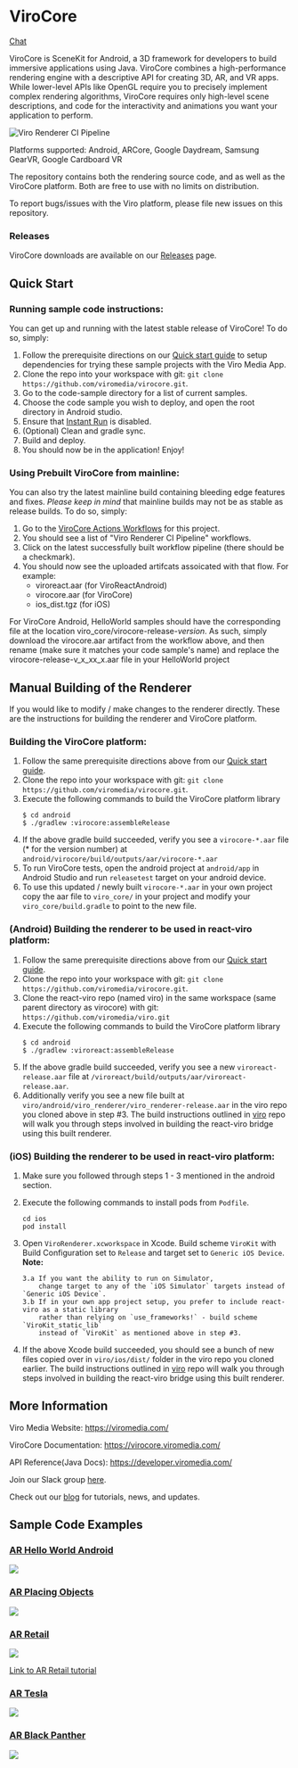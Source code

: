 # ViroCore

[Chat](https://discord.gg/WWFwSQdCyF)

ViroCore is SceneKit for Android, a 3D framework for developers to build immersive applications using Java. ViroCore combines a high-performance rendering engine with a descriptive API for creating 3D, AR, and VR apps. While lower-level APIs like OpenGL require you to precisely implement complex rendering algorithms, ViroCore requires only high-level scene descriptions, and code for the interactivity and animations you want your application to perform.

![Viro Renderer CI Pipeline](https://github.com/dthian/virocore/workflows/Viro%20Renderer%20CI%20Pipeline/badge.svg)

Platforms supported:
Android, ARCore, Google Daydream, Samsung GearVR, Google Cardboard VR

The repository contains both the rendering source code, and as well as the ViroCore platform. Both are free to use with no limits on distribution.

To report bugs/issues with the Viro platform, please file new issues on this repository.

### Releases
ViroCore downloads are available on our [Releases](https://virocore.viromedia.com/docs/releases) page.

## Quick Start
### Running sample code instructions:
You can get up and running with the latest stable release of ViroCore! To do so, simply:
1. Follow the prerequisite directions on our [Quick start guide](https://virocore.viromedia.com/docs/getting-started) to setup dependencies for trying these sample projects with the Viro Media App.
2. Clone the repo into your workspace with git: `git clone https://github.com/viromedia/virocore.git`.
3. Go to the code-sample directory for a list of current samples.
4. Choose the code sample you wish to deploy, and open the root directory in Android studio. 
5. Ensure that [Instant Run](https://developer.android.com/studio/run/index.html#instant-run) is disabled.
6. (Optional) Clean and gradle sync.
7. Build and deploy.
8. You should now be in the application! Enjoy!

### Using Prebuilt ViroCore from mainline:
You can also try the latest mainline build containing bleeding edge features and fixes. *Please keep in mind* that mainline builds may not be as stable as release builds. To do so, simply: 

1. Go to the [ViroCore Actions Workflows](https://github.com/viromedia/virocore/actions) for this project.
2. You should see a list of "Viro Renderer CI Pipeline" workflows. 
3. Click on the latest successfully built workflow pipeline (there should be a checkmark).
4. You should now see the uploaded artifcats assoicated with that flow. For example:
   - viroreact.aar (for ViroReactAndroid)
   - virocore.aar (for ViroCore)
   - ios_dist.tgz (for iOS)

For ViroCore Android, HelloWorld samples should have the corresponding file at the location viro_core/virocore-release-*version*. As such, simply download the virocore.aar artifact from the workflow above, and then rename (make sure it matches your code sample's name) and replace the virocore-release-v_x_xx_x.aar file in your HelloWorld project

## Manual Building of the Renderer

If you would like to modify / make changes to the renderer directly. These are the instructions for building the renderer and ViroCore platform. 

### Building the ViroCore platform:
1. Follow the same prerequisite directions above from our [Quick start guide](https://virocore.viromedia.com/docs/getting-started).
2. Clone the repo into your workspace with git: `git clone https://github.com/viromedia/virocore.git`.
3. Execute the following commands to build the ViroCore platform library
   ```
   $ cd android
   $ ./gradlew :virocore:assembleRelease
   ```
4. If the above gradle build succeeded, verify you see a `virocore-*.aar` file (* for the version number) at `android/virocore/build/outputs/aar/virocore-*.aar`
5. To run ViroCore tests, open the android project at `android/app` in Android Studio and run `releasetest` target on your android device.
6. To use this updated / newly built `virocore-*.aar` in your own project copy the aar file to `viro_core/` in your project and modify your `viro_core/build.gradle` to point to the new file.

### (Android) Building the renderer to be used in react-viro platform:
1. Follow the same prerequisite directions above from our [Quick start guide](https://virocore.viromedia.com/docs/getting-started).
2. Clone the repo into your workspace with git: `git clone https://github.com/viromedia/virocore.git`.
3. Clone the react-viro repo (named viro) in the same workspace (same parent directory as virocore) with git: `https://github.com/viromedia/viro.git`
4. Execute the following commands to build the ViroCore platform library
   ```
   $ cd android
   $ ./gradlew :viroreact:assembleRelease
   ```
5. If the above gradle build succeeded, verify you see a new `viroreact-release.aar` file at `/viroreact/build/outputs/aar/viroreact-release.aar`.
6. Additionally verify you see a new file built at `viro/android/viro_renderer/viro_renderer-release.aar` in the viro repo you cloned above in step #3. The build instructions outlined in [viro](https://github.com/viromedia/viro) repo will walk you through steps involved in building the react-viro bridge using this built renderer.

### (iOS) Building the renderer to be used in react-viro platform:
1. Make sure you followed through steps 1 - 3 mentioned in the android section.
2. Execute the following commands to install pods from `Podfile`.
   ```
   cd ios
   pod install
   ```
3. Open `ViroRenderer.xcworkspace` in Xcode. Build scheme `ViroKit` with Build Configuration set to `Release` and target set to `Generic iOS Device`.
**Note:**
    ```
    3.a If you want the ability to run on Simulator, 
        change target to any of the `iOS Simulator` targets instead of `Generic iOS Device`. 
    3.b If in your own app project setup, you prefer to include react-viro as a static library 
        rather than relying on `use_frameworks!` - build scheme `ViroKit_static_lib` 
        instead of `ViroKit` as mentioned above in step #3. 
    ```
    
4. If the above Xcode build succeeded, you should see a bunch of new files copied over in `viro/ios/dist/` folder in the viro repo you cloned earlier. The build instructions outlined in [viro](https://github.com/viromedia/viro) repo will walk you through steps involved in building the react-viro bridge using this built renderer.

## More Information

Viro Media Website: https://viromedia.com/

ViroCore Documentation: https://virocore.viromedia.com/

API Reference(Java Docs): https://developer.viromedia.com/

Join our Slack group [here](https://join.slack.com/t/virodevelopers/shared_invite/enQtMzI3MzgwNDM2NDM5LTdhMjg5OTJkZGEwYmI0Yzg0N2JkMzJhODVmNmY4YmUyOGY4YjMyZmFmMGFhMTMyMzZiYzU0MGUxMGIzZDFiNjY).

Check out our [blog](https://blog.viromedia.com/) for tutorials, news, and updates.

## Sample Code Examples

### [AR Hello World Android](https://github.com/viromedia/virocore/blob/master/code-samples/ARHelloWorldAndroid/app/src/main/java/com/example/virosample/ViroActivity.java)

<a href="https://github.com/viromedia/virocore/blob/master/code-samples/ARHelloWorldAndroid/app/src/main/java/com/example/virosample/ViroActivity.java">
<img src="https://raw.githubusercontent.com/viromedia/virocore/master/code-samples/ARHelloWorldAndroid/ViroARPlanesDemoActivity.gif">
</a>

### [AR Placing Objects](https://github.com/viromedia/virocore/blob/master/code-samples/ARPlacingObjects/app/src/main/java/com/example/virosample/ViroActivity.java)

<a href="https://github.com/viromedia/virocore/blob/master/code-samples/ARPlacingObjects/app/src/main/java/com/example/virosample/ViroActivity.java">
<img src="https://raw.githubusercontent.com/viromedia/virocore/master/code-samples/ARPlacingObjects/ViroARHitTestDemoActivity.gif">
</a>

### [AR Retail](https://github.com/viromedia/virocore/tree/master/code-samples/ARRetail)

<a href="https://github.com/viromedia/virocore/tree/master/code-samples/ARRetail">
<img src="https://raw.githubusercontent.com/viromedia/virocore/master/code-samples/ARRetail/ARRetailActivity.gif">
</a>

[Link to AR Retail tutorial](https://blog.viromedia.com/tutorial-how-to-build-amazons-ar-view-for-arcore-android-using-virocore-and-java-ba1cc3ff2d87)

### [AR Tesla](https://github.com/viromedia/virocore/tree/master/code-samples/ARTesla)

<a href="https://github.com/viromedia/virocore/blob/master/code-samples/ARTesla/app/src/main/java/com/example/virosample/ViroActivityAR.java">
<img src="https://github.com/viromedia/virocore/blob/master/code-samples/ARTesla/viro_car_marker_demo.gif">
</a>

### [AR Black Panther](https://github.com/viromedia/virocore/tree/master/code-samples/ARBlackPanther)

<a href="https://github.com/viromedia/virocore/blob/master/code-samples/ARBlackPanther/app/src/main/java/com/example/virosample/ViroActivityAR.java">
<img src="https://github.com/viromedia/virocore/blob/master/code-samples/ARBlackPanther/viro_black_panther_marker_demo.gif">
</a>





